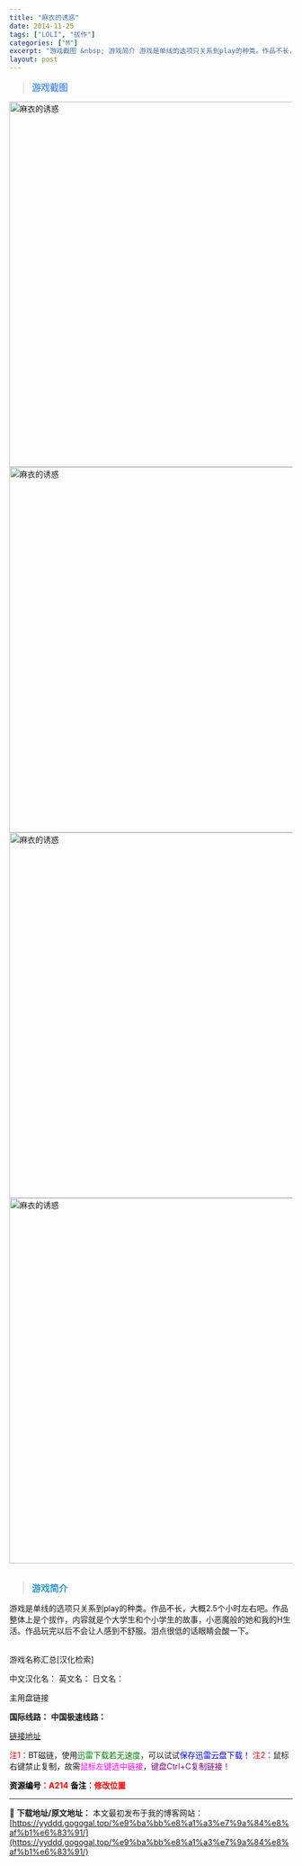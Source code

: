 ```yaml
---
title: "麻衣的诱惑"
date: 2014-11-25
tags: ["LOLI", "拔作"]
categories: ["M"]
excerpt: "游戏截图 &nbsp; 游戏简介 游戏是单线的选项只关系到play的种类。作品不长，大概2.5个小时左右吧。作品整体上是个拔作，内容就是个大学生和个小学生的故事，小恶魔般的她和我的H生活。作品玩完以后不会让人感到不舒服。泪点很低的话眼睛会酸一下。 &nbsp; 游戏名称汇总[汉化检索] 中文汉化名：&hellip;"
layout: post
---
```


<div>
<blockquote><b><span style="font-size: 12pt; color: #6699ff;">游戏截图</span></b></blockquote>
<div><img title="点击放大" src="https://yyddd.gogogal.top/wp-content/uploads/2025/04/20250430_6811e905cba7e.webp" alt="麻衣的诱惑" width="650" /></div>
<div><img title="点击放大" src="https://yyddd.gogogal.top/wp-content/uploads/2025/04/20250430_6811e90723008.webp" alt="麻衣的诱惑" width="650" /></div>
<div><img title="点击放大" src="https://yyddd.gogogal.top/wp-content/uploads/2025/04/20250430_6811e90856be8.webp" alt="麻衣的诱惑" width="650" /></div>
<div><img title="点击放大" src="https://yyddd.gogogal.top/wp-content/uploads/2025/04/20250430_6811e9099297e.webp" alt="麻衣的诱惑" width="650" /></div>
&nbsp;
<blockquote><b><span style="font-size: 12pt; color: #3399cc;">游戏简介</span></b></blockquote>
<div>游戏是单线的选项只关系到play的种类。作品不长，大概2.5个小时左右吧。作品整体上是个拔作，内容就是个大学生和个小学生的故事，小恶魔般的她和我的H生活。作品玩完以后不会让人感到不舒服。泪点很低的话眼睛会酸一下。</div>
&nbsp;

游戏名称汇总[汉化检索]

中文汉化名：
英文名：
日文名：
</div>
<div class="panel panel-primary">
<div class="panel-heading">主用盘链接</div>
<div class="panel-body">

<b>国际线路：</b>
<b>中国极速线路：</b>

<!--wechatfans start-->

<a href="https://pan.xunlei.com/s/VORqF9YAjjL-gXFd_VTnoHQmA1?pwd=cyit#">链接地址</a>

<!--wechatfans end-->
<span style="color: #ff0000;">注1：</span>BT磁链，使用<span style="color: #008000;">迅雷下载若无速度</span>，可以试试<span style="color: #0000ff;">保存迅雷云盘下载！</span>
<span style="color: #ff0000;">注2：</span>鼠标右键禁止复制，故需<span style="color: #ff00ff;">鼠标左键选中链接</span>，<span style="color: #800080;">键盘Ctrl+C复制链接！</span>

</div>
<div class="panel-footer"><span style="color: #ff0000;"><b><span style="color: #000000;">资源编号</span>：A214</b></span>
<span style="color: #ff0000;"><b><span style="color: #000000;">备注</span>：修改位置</b></span></div>
</div>

---
📖 **下载地址/原文地址：** 本文最初发布于我的博客网站：[https://yyddd.gogogal.top/%e9%ba%bb%e8%a1%a3%e7%9a%84%e8%af%b1%e6%83%91/](https://yyddd.gogogal.top/%e9%ba%bb%e8%a1%a3%e7%9a%84%e8%af%b1%e6%83%91/)
